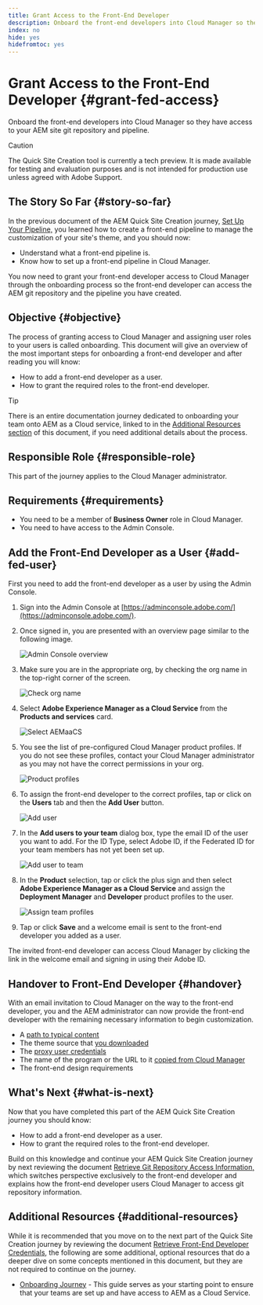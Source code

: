 ```yaml
---
title: Grant Access to the Front-End Developer
description: Onboard the front-end developers into Cloud Manager so they have access to your AEM site git repository and pipeline.
index: no
hide: yes
hidefromtoc: yes
---
```


# Grant Access to the Front-End Developer {#grant-fed-access}

Onboard the front-end developers into Cloud Manager so they have access to your AEM site git repository and pipeline.

>[!CAUTION]
>
>The Quick Site Creation tool is currently a tech preview. It is made available for testing and evaluation purposes and is not intended for production use unless agreed with Adobe Support.

## The Story So Far {#story-so-far}

In the previous document of the AEM Quick Site Creation journey, [Set Up Your Pipeline,](pipeline-setup.md) you learned how to create a front-end pipeline to manage the customization of your site's theme, and you should now:

* Understand what a front-end pipeline is.
* Know how to set up a front-end pipeline in Cloud Manager.

You now need to grant your front-end developer access to Cloud Manager through the onboarding process so the front-end developer can access the AEM git repository and the pipeline you have created.

## Objective {#objective}

The process of granting access to Cloud Manager and assigning user roles to your users is called onboarding. This document will give an overview of the most important steps for onboarding a front-end developer and after reading you will know:

* How to add a front-end developer as a user.
* How to grant the required roles to the front-end developer.

>[!TIP]
>
>There is an entire documentation journey dedicated to onboarding your team onto AEM as a Cloud service, linked to in the [Additional Resources section](#additional-resources) of this document, if you need additional details about the process.

## Responsible Role {#responsible-role}

This part of the journey applies to the Cloud Manager administrator.

## Requirements {#requirements}

* You need to be a member of **Business Owner** role in Cloud Manager.
* You need to have access to the Admin Console.

## Add the Front-End Developer as a User {#add-fed-user}

First you need to add the front-end developer as a user by using the Admin Console.

1. Sign into the Admin Console at [https://adminconsole.adobe.com/](https://adminconsole.adobe.com/).

1. Once signed in, you are presented with an overview page similar to the following image.

   ![Admin Console overview](assets/admin-console.png)

1. Make sure you are in the appropriate org, by checking the org name in the top-right corner of the screen.

   ![Check org name](assets/correct-org.png)

1. Select **Adobe Experience Manager as a Cloud Service** from the **Products and services** card.

   ![Select AEMaaCS](assets/select-aemaacs.png)

1. You see the list of pre-configured Cloud Manager product profiles. If you do not see these profiles, contact your Cloud Manager administrator as you may not have the correct permissions in your org.

   ![Product profiles](assets/product-profiles.png)

1. To assign the front-end developer to the correct profiles, tap or click on the **Users** tab and then the **Add User** button.

   ![Add user](assets/add-user.png)

1. In the **Add users to your team** dialog box, type the email ID of the user you want to add. For the ID Type, select Adobe ID, if the Federated ID for your team members has not yet been set up.

   ![Add user to team](assets/add-to-team.png)

1. In the **Product** selection, tap or click the plus sign and then select **Adobe Experience Manager as a Cloud Service** and assign the **Deployment Manager** and **Developer** product profiles to the user.

   ![Assign team profiles](assets/assign-team.png)

1. Tap or click **Save** and a welcome email is sent to the front-end developer you added as a user.

The invited front-end developer can access Cloud Manager by clicking the link in the welcome email and signing in using their Adobe ID.

## Handover to Front-End Developer {#handover}

With an email invitation to Cloud Manager on the way to the front-end developer, you and the AEM administrator can now provide the front-end developer with the remaining necessary information to begin customization.

* A [path to typical content](#example-page)
* The theme source that [you downloaded](#download-theme)
* The [proxy user credentials](#proxy-user)
* The name of the program or the URL to it [copied from Cloud Manager](pipeline-setup.md#login)
* The front-end design requirements

## What's Next {#what-is-next}

Now that you have completed this part of the AEM Quick Site Creation journey you should know:

* How to add a front-end developer as a user.
* How to grant the required roles to the front-end developer.

Build on this knowledge and continue your AEM Quick Site Creation journey by next reviewing the document [Retrieve Git Repository Access Information,](retrieve-access.md) which switches perspective exclusively to the front-end developer and explains how the front-end developer users Cloud Manager to access git repository information.

## Additional Resources {#additional-resources}

While it is recommended that you move on to the next part of the Quick Site Creation journey by reviewing the document [Retrieve Front-End Developer Credentials,](retrieve-access.md) the following are some additional, optional resources that do a deeper dive on some concepts mentioned in this document, but they are not required to continue on the journey.

* [Onboarding Journey](/help/journey-onboarding/home.md) - This guide serves as your starting point to ensure that your teams are set up and have access to AEM as a Cloud Service.


